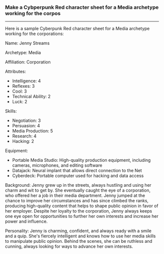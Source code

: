### Make a Cybperpunk Red character sheet for a Media archetype working for the corpos



---

Here is a sample Cyberpunk Red character sheet for a Media archetype working for the corporations:

Name: Jenny Streams

Archetype: Media

Affiliation: Corporation

Attributes:
 * Intelligence: 4
 * Reflexes: 3
 * Cool: 3
 * Technical Ability: 2
 * Luck: 2

Skills:
 * Negotiation: 3
 * Persuasion: 4
 * Media Production: 5
 * Research: 4
 * Hacking: 2

Equipment:
 * Portable Media Studio: High-quality production equipment, including cameras, microphones, and editing software
 * Datajack: Neural implant that allows direct connection to the Net
 * Cyberdeck: Portable computer used for hacking and data access

Background: Jenny grew up in the streets, always hustling and using her charm and wit to get by. She eventually caught the eye of a corporation, who offered her a job in their media department. Jenny jumped at the chance to improve her circumstances and has since climbed the ranks, producing high-quality content that helps to shape public opinion in favor of her employer. Despite her loyalty to the corporation, Jenny always keeps one eye open for opportunities to further her own interests and increase her power and influence.

Personality: Jenny is charming, confident, and always ready with a smile and a quip. She's fiercely intelligent and knows how to use her media skills to manipulate public opinion. Behind the scenes, she can be ruthless and cunning, always looking for ways to advance her own interests.
